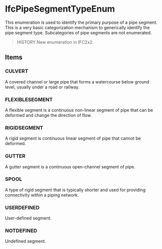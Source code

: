 # IfcPipeSegmentTypeEnum

This enumeration is used to identify the primary purpose of a pipe segment. This is a very basic categorization mechanism to generically identify the pipe segment type. Subcategories of pipe segments are not enumerated.<!-- end of definition -->

> HISTORY New enumeration in IFC2x2.

## Items

### CULVERT
A covered channel or large pipe that forms a watercourse below ground level, usually under a road or railway.

### FLEXIBLESEGMENT
A flexible segment is a continuous non-linear segment of pipe that can be deformed and change the direction of flow.

### RIGIDSEGMENT
A rigid segment is continuous linear segment of pipe that cannot be deformed.

### GUTTER
A gutter segment is a continuous open-channel segment of pipe.

### SPOOL
A type of rigid segment that is typically shorter and used for providing connectivity within a piping network.

### USERDEFINED
User-defined segment.

### NOTDEFINED
Undefined segment.

